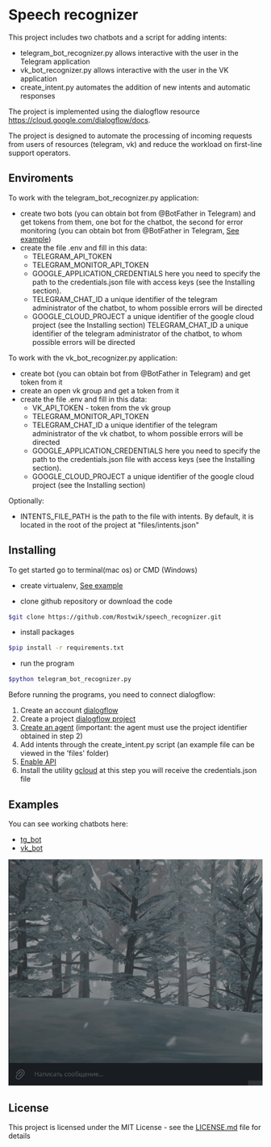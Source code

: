 # Speech recognizer

This project includes two chatbots and a script for adding intents:
- telegram_bot_recognizer.py allows interactive with the user in the Telegram application
- vk_bot_recognizer.py allows interactive with the user in the VK application
- create_intent.py automates the addition of new intents and automatic responses

The project is implemented using the dialogflow resource https://cloud.google.com/dialogflow/docs.

The project is designed to automate the processing of incoming requests from users of resources (telegram, vk) and reduce the workload on first-line support operators.


## Enviroments

To work with the telegram_bot_recognizer.py application:
- create two bots (you can obtain bot from @BotFather in Telegram) and get tokens from them, one bot for the chatbot, the second for error monitoring
  (you can obtain bot from @BotFather in Telegram, [See example](https://telegra.ph/Awesome-Telegram-Bot-11-11))
- create the file .env and fill in this data:
  - TELEGRAM_API_TOKEN
  - TELEGRAM_MONITOR_API_TOKEN
  - GOOGLE_APPLICATION_CREDENTIALS here you need to specify the path to the credentials.json file with access keys (see the Installing section).
  - TELEGRAM_CHAT_ID a unique identifier of the telegram administrator of the chatbot, to whom possible errors will be directed
  - GOOGLE_CLOUD_PROJECT a unique identifier of the google cloud project (see the Installing section)
  TELEGRAM_CHAT_ID a unique identifier of the telegram administrator of the chatbot, to whom possible errors will be directed
    
To work with the vk_bot_recognizer.py application:
- create bot (you can obtain bot from @BotFather in Telegram) and get token from it
- create an open vk group and get a token from it
- create the file .env and fill in this data:
  - VK_API_TOKEN - token from the vk group
  - TELEGRAM_MONITOR_API_TOKEN
  - TELEGRAM_CHAT_ID a unique identifier of the telegram administrator of the vk chatbot, to whom possible errors will be directed
  - GOOGLE_APPLICATION_CREDENTIALS here you need to specify the path to the credentials.json file with access keys (see the Installing section).
  - GOOGLE_CLOUD_PROJECT a unique identifier of the google cloud project (see the Installing section)
  
Optionally:
  - INTENTS_FILE_PATH is the path to the file with intents. By default, it is located in the root of the project at "files/intents.json"
## Installing

To get started go to terminal(mac os) or CMD (Windows)
- create virtualenv, [See example](https://python-scripts.com/virtualenv)

- clone github repository or download the code

```bash
$git clone https://github.com/Rostwik/speech_recognizer.git
```

- install packages

```bash
$pip install -r requirements.txt
```
- run the program 
```bash
$python telegram_bot_recognizer.py
```

Before running the programs, you need to connect dialogflow:
1. Create an account [dialogflow](https://dialogflow.cloud.google.com/#/login)
2. Create a project [dialogflow project](https://cloud.google.com/dialogflow/docs/quick/setup)
3. [Create an agent](https://cloud.google.com/dialogflow/docs/quick/build-agent) (important: the agent must use the project identifier obtained in step 2)
4. Add intents through the create_intent.py script (an example file can be viewed in the 'files' folder)
5. [Enable API](https://cloud.google.com/dialogflow/es/docs/quick/setup#api)
6. Install the utility [gcloud](https://cloud.google.com/dialogflow/es/docs/quick/setup#sdk) at this step you will receive the credentials.json file

## Examples

You can see working chatbots here:

- [tg_bot](https://t.me/Space_photography_bot)
- [vk_bot](https://vk.com/club219848348)

![illustration](files/tg_ex.gif)

## License

This project is licensed under the MIT License - see the [LICENSE.md](LICENSE.md) file for details


